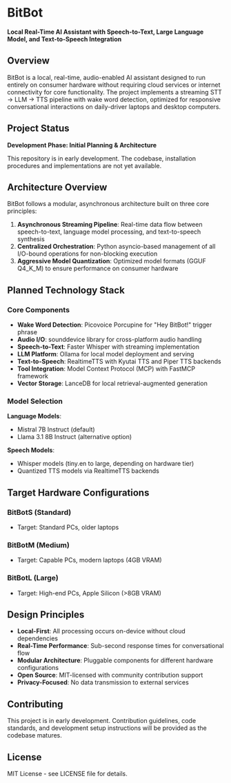 # BitBot

**Local Real-Time AI Assistant with Speech-to-Text, Large Language Model, and Text-to-Speech Integration**

## Overview

BitBot is a local, real-time, audio-enabled AI assistant designed to run entirely on consumer hardware without requiring cloud services or internet connectivity for core functionality. The project implements a streaming STT → LLM → TTS pipeline with wake word detection, optimized for responsive conversational interactions on daily-driver laptops and desktop computers.

## Project Status

**Development Phase: Initial Planning & Architecture**

This repository is in early development. The codebase, installation procedures and  implementations are not yet available.

## Architecture Overview

BitBot follows a modular, asynchronous architecture built on three core principles:

1. **Asynchronous Streaming Pipeline**: Real-time data flow between speech-to-text, language model processing, and text-to-speech synthesis
2. **Centralized Orchestration**: Python asyncio-based management of all I/O-bound operations for non-blocking execution
3. **Aggressive Model Quantization**: Optimized model formats (GGUF Q4_K_M) to ensure performance on consumer hardware

## Planned Technology Stack

### Core Components

- **Wake Word Detection**: Picovoice Porcupine for "Hey BitBot!" trigger phrase
- **Audio I/O**: sounddevice library for cross-platform audio handling
- **Speech-to-Text**: Faster Whisper with streaming implementation
- **LLM Platform**: Ollama for local model deployment and serving
- **Text-to-Speech**: RealtimeTTS with Kyutai TTS and Piper TTS backends
- **Tool Integration**: Model Context Protocol (MCP) with FastMCP framework
- **Vector Storage**: LanceDB for local retrieval-augmented generation

### Model Selection

**Language Models**:
- Mistral 7B Instruct (default)
- Llama 3.1 8B Instruct (alternative option)

**Speech Models**:
- Whisper models (tiny.en to large, depending on hardware tier)
- Quantized TTS models via RealtimeTTS backends

## Target Hardware Configurations

### BitBotS (Standard)
- Target: Standard PCs, older laptops

### BitBotM (Medium) 
- Target: Capable PCs, modern laptops (4GB VRAM)

### BitBotL (Large)
- Target: High-end PCs, Apple Silicon (>8GB VRAM)

## Design Principles

- **Local-First**: All processing occurs on-device without cloud dependencies
- **Real-Time Performance**: Sub-second response times for conversational flow
- **Modular Architecture**: Pluggable components for different hardware configurations
- **Open Source**: MIT-licensed with community contribution support
- **Privacy-Focused**: No data transmission to external services

## Contributing

This project is in early development. Contribution guidelines, code standards, and development setup instructions will be provided as the codebase matures.

## License

MIT License - see LICENSE file for details.